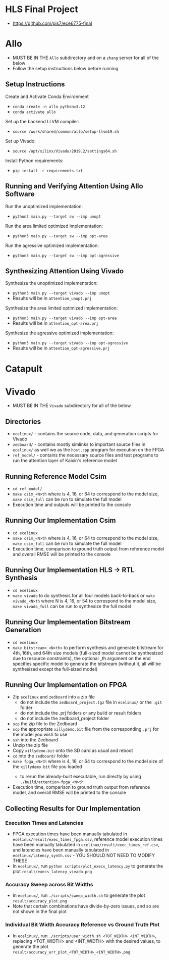 # HLS Final Project
- https://github.com/pis7/ece6775-final

# Allo
- MUST BE IN THE `Allo` subdirectory and on a `zhang` server for all of the below
- Follow the setup instructions below before running

## Setup Instructions
Create and Activate Conda Environment <br>
- `conda create -n allo python=3.12`
- `conda activate allo`

Set up the backend LLVM compiler:
- `source /work/shared/common/allo/setup-llvm19.sh`

Set up Vivado:
- `source /opt/xilinx/Vivado/2019.2/settings64.sh`

Install Python requirements:
- `pip install -r requirements.txt`

## Running and Verifying Attention Using Allo Software
Run the unoptimized implementation:
- `python3 main.py --target sw --imp unopt`

Run the area limited optimized implementation:
- `python3 main.py --target sw --imp opt-area`

Run the agressive optimized implementation:
- `python3 main.py --target sw --imp opt-agressive`

## Synthesizing Attention Using Vivado
Synthesize the unoptimized implementation:
- `python3 main.py --target vivado --imp unopt`
- Results will be in `attention_unopt.prj`

Synthesize the area limited optimized implementation:
- `python3 main.py --target vivado --imp opt-area`
- Results will be in `attention_opt-area.prj`

Synthesize the agressive optimized implementation:
- `python3 main.py --target vivado --imp opt-agressive`
- Results will be in `attention_opt-agressive.prj`

# Catapult

# Vivado
- MUST BE IN THE `Vivado` subdirectory for all of the below

## Directories
- `ecelinux/` - contains the source code, data, and generation scripts for Vivado
- `zedboard/` - contains mostly simlinks to important source files in `ecelinux/` as well we as the `host.cpp` program for execution on the FPGA
- `ref_model/` - contains the necessary source files and test programs to run the attention layer of Kaixin's reference model

## Running Reference Model Csim
- `cd ref_model/`
- `make csim_<N>th` where <N> is 4, 16, or 64 to correspond to the model size, `make csim_full` can be run to simulate the full model
- Execution time and outputs will be printed to the console

## Running Our Implementation Csim
- `cd ecelinux`
- `make csim_<N>th` where <N> is 4, 16, or 64 to correspond to the model size, `make csim_full` can be run to simulate the full model
- Execution time, comparison to ground truth output from reference model and overall RMSE will be printed to the console

## Running Our Implementation HLS -> RTL Synthesis
- `cd ecelinux`
- `make vivado` to do synthesis for all four models back-to-back or `make vivado_<N>th` where N is 4, 16, or 54 to correspond to the model size, `make vivado_full` can be run to synthesize the full model

## Running Our Implementation Bitstream Generation
- `cd ecelinux`
- `make bitstream<_<N>th>` to perform synthesis and generate bitstream for 4th, 16th, and 64th size models (full-sized model cannot be synthesized due to resource constraints), the optional _<N>th argument on the end specifies specific model to generate the bitstream (without it, all will be synthesized except the full-sized model)

## Running Our Implementation on FPGA
- Zip `ecelinux` and `zedboard` into a zip file
   + do not include the `zedboard_project.tgz` file in `ecelinux/` or the `.git` folder
   + do not include the .prj folders or any build or result folders
   + do not include the zedboard_project folder
- `scp` the zip file to the Zedboard
- `scp` the appropriate `xillydemo.bit` file from the corresponding `.prj` for the model you wish to use
- `ssh` into the Zedboard
- Unzip the zip file
- Copy `xillydemo.bit` onto the SD card as usual and reboot
- `cd` into the `zedboard/` folder
- `make fpga_<N>th` where <N> is 4, 16, or 64 to correspond to the model size of the `xillydemo.bit` file you loaded
   + to rerun the already-built executable, run directly by using `./build/attention-fpga_<N>th`
- Execution time, comparison to ground truth output from reference model, and overall RMSE will be printed to the console

## Collecting Results for Our Implementation

### Execution Times and Latencies
- FPGA execution times have been manually tabulated in `ecelinux/result/exec_times_fpga.csv`, reference model execution times have been manually tabulated in `ecelinux/result/exec_times_ref.csv`, and latencies have been manually tabulated in `ecelinux/latency_synth.csv` - YOU SHOULD NOT NEED TO MODIFY THESE
- In `ecelinux/`, run `python scripts/plot_execs_latency.py` to generate the plot `result/execs_latency_vivado.png`

### Accuracy Sweep across Bit Widths
- In `ecelinux/`, run `./scripts/sweep_width.sh` to generate the plot `result/accuracy_plot.png`
- Note that certain combinations have divide-by-zero issues, and so are not shown in the final plot

### Individual Bit Width Accuracy Reference vs Ground Truth Plot
- In `ecelinux/`, run `./scripts/user_width.sh <TOT_WIDTH> <INT_WIDTH>`, replacing <TOT_WIDTH> and <INT_WIDTH> with the desired values, to generate the plot `result/accuracy_err_plot_<TOT_WIDTH>_<INT_WIDTH>.png`